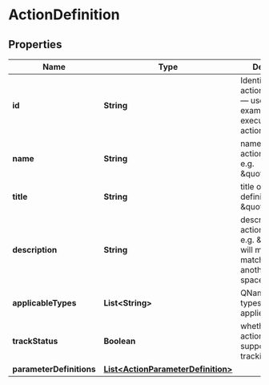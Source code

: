 

# ActionDefinition

## Properties

Name | Type | Description | Notes
------------ | ------------- | ------------- | -------------
**id** | **String** | Identifier of the action definition — used for example when executing an action | 
**name** | **String** | name of the action definition, e.g. \&quot;move\&quot; |  [optional]
**title** | **String** | title of the action definition, e.g. \&quot;Move\&quot; |  [optional]
**description** | **String** | describes the action definition, e.g. \&quot;This will move the matched item to another space.\&quot; |  [optional]
**applicableTypes** | **List&lt;String&gt;** | QNames of the types this action applies to | 
**trackStatus** | **Boolean** | whether the basic action definition supports action tracking or not | 
**parameterDefinitions** | [**List&lt;ActionParameterDefinition&gt;**](ActionParameterDefinition.md) |  |  [optional]




